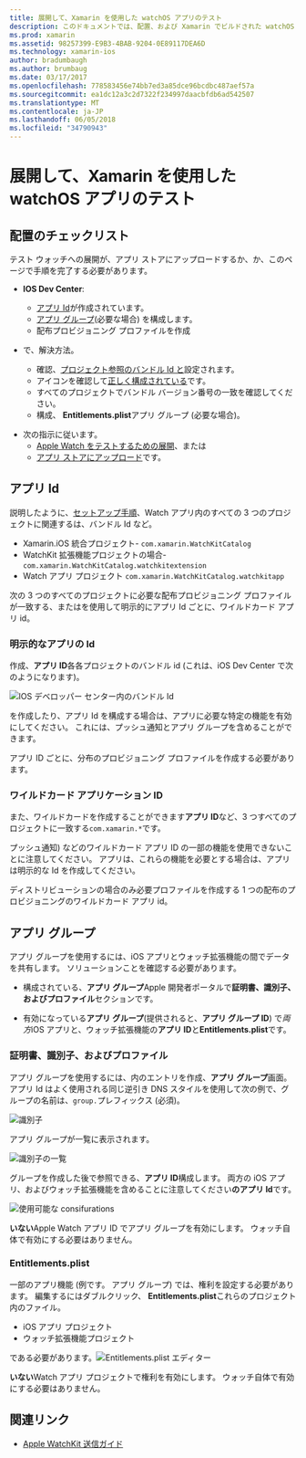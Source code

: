 ```yaml
---
title: 展開して、Xamarin を使用した watchOS アプリのテスト
description: このドキュメントでは、配置、および Xamarin でビルドされた watchOS アプリをテストする方法について説明します。 配置のチェックリストを提供して、明示的なについて説明しますとワイルドカード アプリ Id、し、アプリ グループを確認します。
ms.prod: xamarin
ms.assetid: 98257399-E9B3-4BAB-9204-0E89117DEA6D
ms.technology: xamarin-ios
author: bradumbaugh
ms.author: brumbaug
ms.date: 03/17/2017
ms.openlocfilehash: 778583456e74bb7ed3a85dce96bcdbc487aef57a
ms.sourcegitcommit: ea1dc12a3c2d7322f234997daacbfdb6ad542507
ms.translationtype: MT
ms.contentlocale: ja-JP
ms.lasthandoff: 06/05/2018
ms.locfileid: "34790943"
---
```

# <a name="deploying-and-testing-watchos-apps-with-xamarin"></a>展開して、Xamarin を使用した watchOS アプリのテスト

## <a name="deployment-checklist"></a>配置のチェックリスト

テスト ウォッチへの展開が、アプリ ストアにアップロードするか、か、このページで手順を完了する必要があります。

- **IOS Dev Center**:
  - [アプリ Id](#App_IDs)が作成されています。
  - [アプリ グループ](#App_Groups)(必要な場合) を構成します。
  - 配布プロビジョニング プロファイルを作成

- で、解決方法。

  - 確認、[プロジェクト参照のバンドル Id と](~/ios/watchos/get-started/installation.md)設定されます。
  - アイコンを確認して[正しく構成されている](~/ios/watchos/app-fundamentals/icons.md)です。
  - すべてのプロジェクトでバンドル バージョン番号の一致を確認してください。
  - 構成、 **Entitlements.plist**アプリ グループ (必要な場合)。

* 次の指示に従います。
  - [Apple Watch をテストするための展開](~/ios/watchos/deploy-test/device.md)、または
  - [アプリ ストアにアップロード](~/ios/watchos/deploy-test/appstore.md)です。

<a name="App_IDs"/>

## <a name="app-ids"></a>アプリ Id

説明したように、[セットアップ手順](~/ios/watchos/get-started/installation.md)、Watch アプリ内のすべての 3 つのプロジェクトに関連するは、バンドル Id など。

- Xamarin.iOS 統合プロジェクト- `com.xamarin.WatchKitCatalog`
- WatchKit 拡張機能プロジェクトの場合- `com.xamarin.WatchKitCatalog.watchkitextension`
- Watch アプリ プロジェクト `com.xamarin.WatchKitCatalog.watchkitapp`

次の 3 つのすべてのプロジェクトに必要な配布プロビジョニング プロファイルが一致する、またはを使用して明示的にアプリ Id ごとに、ワイルドカード アプリ id。

### <a name="explicit-app-ids"></a>明示的なアプリの Id

作成、**アプリ ID**各各プロジェクトのバンドル id (これは、iOS Dev Center で次のようになります)。

![IOS デベロッパー センター内のバンドル Id](images/appids-specific-sml.png)

を作成したり、アプリ Id を構成する場合は、アプリに必要な特定の機能を有効にしてください。 これには、プッシュ通知とアプリ グループを含めることができます。

アプリ ID ごとに、分布のプロビジョニング プロファイルを作成する必要があります。

### <a name="wildcard-app-id"></a>ワイルドカード アプリケーション ID

また、ワイルドカードを作成することができます**アプリ ID**など、3 つすべてのプロジェクトに一致する`com.xamarin.*`です。

プッシュ通知) などのワイルドカード アプリ ID の一部の機能を使用できないことに注意してください。 アプリは、これらの機能を必要とする場合は、アプリは明示的な Id を作成してください。

ディストリビューションの場合のみ必要プロファイルを作成する 1 つの配布のプロビジョニングのワイルドカード アプリ id。

<a name="App_Groups" />

## <a name="app-groups"></a>アプリ グループ

アプリ グループを使用するには、iOS アプリとウォッチ拡張機能の間でデータを共有します。 ソリューションことを確認する必要があります。

- 構成されている、**アプリ グループ**Apple 開発者ポータルで**証明書、識別子、およびプロファイル**セクションです。

- 有効になっている**アプリ グループ**(提供されると、**アプリ グループ ID**) で*両方*iOS アプリと、ウォッチ拡張機能の**アプリ ID**と**Entitlements.plist**です。

### <a name="certificates-identifiers--profiles"></a>証明書、識別子、およびプロファイル

アプリ グループを使用するには、内のエントリを作成、**アプリ グループ**画面。 アプリ Id はよく使用される同じ逆引き DNS スタイルを使用して次の例で、グループの名前は、`group.`プレフィックス (必須)。

![識別子](images/appgroups-new-sml.png)

アプリ グループが一覧に表示されます。

![識別子の一覧](images/appgroups-setup-sml.png)

グループを作成した後で参照できる、**アプリ ID**構成します。 両方の iOS アプリ、およびウォッチ拡張機能を含めることに注意してください**のアプリ Id**です。

![使用可能な consifurations](images/appgroups-sml.png)

**いない**Apple Watch アプリ ID でアプリ グループを有効にします。 ウォッチ自体で有効にする必要はありません。

### <a name="entitlementsplist"></a>Entitlements.plist

一部のアプリ機能 (例です。 アプリ グループ) では、権利を設定する必要があります。
編集するにはダブルクリック、 **Entitlements.plist**これらのプロジェクト内のファイル。

- iOS アプリ プロジェクト
- ウォッチ拡張機能プロジェクト

である必要があります。![Entitlements.plist エディター](images/entitlements-plist-sml.png)

**いない**Watch アプリ プロジェクトで権利を有効にします。 ウォッチ自体で有効にする必要はありません。

## <a name="related-links"></a>関連リンク

- [Apple WatchKit 送信ガイド](https://developer.apple.com/app-store/watch/)
